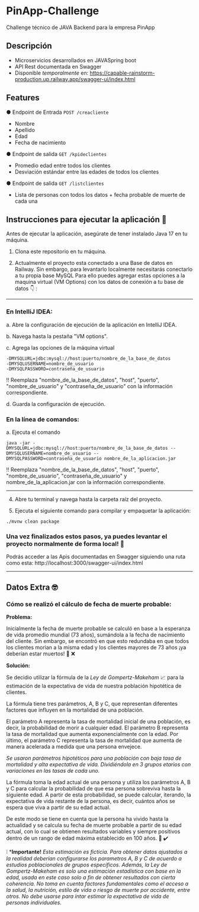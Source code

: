 # PinApp-Challenge
Challenge técnico de JAVA Backend para la empresa PinApp

## Descripción

- Microservicios desarrollados en JAVASpring boot
- API Rest documentada en Swagger
- Disponible *temporalmente* en: https://capable-rainstorm-production.up.railway.app/swagger-ui/index.html

## Features
● Endpoint de Entrada ```POST /creacliente ```
- Nombre
- Apellido
- Edad
- Fecha de nacimiento

● Endpoint de salida ``` GET /kpideclientes ```
- Promedio edad entre todos los clientes
- Desviación estándar entre las edades de todos los clientes

● Endpoint de salida ``` GET /listclientes ```
- Lista de personas con todos los datos + fecha probable de muerte de cada una


## Instrucciones para ejecutar la aplicación :page_facing_up:

Antes de ejecutar la aplicación, asegúrate de tener instalado Java 17 en tu máquina.

1. Clona este repositorio en tu máquina.

2. Actualmente el proyecto esta conectado a una Base de datos en Railway. Sin embargo, para levantarlo localmente necesitarás conectarlo a tu propia base MySQL
Para ello puedes agregar estas opciones a la maquina virtual (VM Options) con los datos de conexión a tu base de datos :point_down: :

-----------------------------------------------------------------------------------------------------------------------------------------------------------------------
### En IntelliJ IDEA:

a. Abre la configuración de ejecución de la aplicación en IntelliJ IDEA.

b. Navega hasta la pestaña "VM options".

c. Agrega las opciones de la máquina virtual 

```VM Options
-DMYSQLURL=jdbc:mysql://host:puerto/nombre_de_la_base_de_datos
-DMYSQLUSERNAME=nombre_de_usuario
-DMYSQLPASSWORD=contraseña_de_usuario
```
!! Reemplaza "nombre_de_la_base_de_datos", "host", "puerto", "nombre_de_usuario" y "contraseña_de_usuario" con la información correspondiente.


d. Guarda la configuración de ejecución.


### En la línea de comandos:

a. Ejecuta el comando 

`java -jar -DMYSQLURL=jdbc:mysql://host:puerto/nombre_de_la_base_de_datos --DMYSQLUSERNAME=nombre_de_usuario --DMYSQLPASSWORD=contraseña_de_usuario nombre_de_la_aplicacion.jar` 

!! Reemplaza "nombre_de_la_base_de_datos", "host", "puerto", "nombre_de_usuario", "contraseña_de_usuario" y nombre_de_la_aplicacion.jar con la información correspondiente.

-----------------------------------------------------------------------------------------------------------------------------------------------------------------------

4. Abre tu terminal y navega hasta la carpeta raíz del proyecto.

5. Ejecuta el siguiente comando para compilar y empaquetar la aplicación:

`
./mvnw clean package 
`

### Una vez finalizados estos pasos, ya puedes levantar el proyecto normalmente de forma local! :raised_hands:

Podrás acceder a las Apis documentadas en Swagger siguiendo una ruta como esta: http://localhost:3000/swagger-ui/index.html 

-----------------------------------------------------------------------------------------------------------------------------------------------------------------------

## Datos Extra 🤓

### Cómo se realizó el cálculo de fecha de muerte probable: 

__Problema:__

Inicialmente la fecha de muerte probable se calculó en base a la esperanza de vida promedio mundial (73 años), sumándola a la fecha de nacimiento del cliente. 
Sin embargo, se encontró en que esto redundaba en que todos los clientes morian a la misma edad y los clientes mayores de 73 años ¡ya deberían estar muertos! :facepalm: :x:

__Solución:__ 

Se decidio utilizar la fórmula de la *Ley de Gompertz-Makeham*  :chart_with_upwards_trend: para la estimación de la expectativa de vida de nuestra población hipotética de clientes. 

La fórmula tiene tres parámetros, A, B y C, que representan diferentes factores que influyen en la mortalidad de una población.

El parámetro A representa la tasa de mortalidad inicial de una población, es decir, la probabilidad de morir a cualquier edad. El parámetro B representa la tasa de mortalidad que aumenta exponencialmente con la edad. Por último, el parámetro C representa la tasa de mortalidad que aumenta de manera acelerada a medida que una persona envejece.

*Se usaron parámetros hipotéticos para una población con baja tasa de mortalidad y alta expectativa de vida. Dividiéndola en 3 grupos etarios con variaciones en las tasas de cada uno.*

La fórmula toma la edad actual de una persona y utiliza los parámetros A, B y C para calcular la probabilidad de que esa persona sobreviva hasta la siguiente edad. A partir de esta probabilidad, se puede calcular, iterando, la expectativa de vida restante de la persona, es decir, cuántos años se espera que viva a partir de su edad actual.

De este modo se tiene en cuenta que la persona ha vivido hasta la actualidad y se calcula su fecha de muerte probable a partir de su edad actual, con lo cual se obtienen resultados variables y siempre positivos dentro de un rango de edad máxima establecido en 100 años. :partying_face: :heavy_check_mark:

:grey_exclamation: *__Importante!__ *Esta estimación es ficticia. Para obtener datos ajustados a la realidad deberían configurarse los parametros A, B y C de acuerdo a estudios poblacionales de grupos específicos. Además, la Ley de Gompertz-Makeham es solo una estimación estadística con base en la edad, usada en este caso solo a fin de obtener resultados con cierta coherencia. No toma en cuenta factores fundamentales como el acceso a la salud, la nutrición, estilo de vida o riesgo de muerte por accidente, entre otros. No debe usarse para intar estimar la expectativa de vida de personas individuales.*
